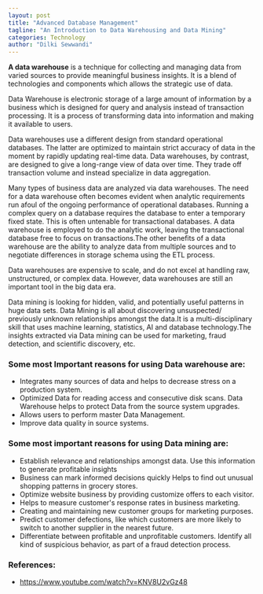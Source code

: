 ```yaml
---
layout: post
title: "Advanced Database Management"
tagline: "An Introduction to Data Warehousing and Data Mining"
categories: Technology
author: "Dilki Sewwandi"
---
```


 
**A data warehouse** is a technique for collecting and managing data from varied sources to provide meaningful business insights. It is a blend of technologies and components which allows the strategic use of data.
 
Data Warehouse is electronic storage of a large amount of information by a business which is designed for query and analysis instead of transaction processing. It is a process of transforming data into information and making it available to users.
 
Data warehouses use a different design from standard operational databases. The latter are optimized to maintain strict accuracy of data in the moment by rapidly updating real-time data. Data warehouses, by contrast, are designed to give a long-range view of data over time. They trade off transaction volume and instead specialize in data aggregation.

Many types of business data are analyzed via data warehouses. The need for a data warehouse often becomes evident when analytic requirements run afoul of the ongoing performance of operational databases. Running a complex query on a database requires the database to enter a temporary fixed state. This is often untenable for transactional databases. A data warehouse is employed to do the analytic work, leaving the transactional database free to focus on transactions.The other benefits of a data warehouse are the ability to analyze data from multiple sources and to negotiate differences in storage schema using the ETL process.
 
Data warehouses are expensive to scale, and do not excel at handling raw, unstructured, or complex data. However, data warehouses are still an important tool in the big data era. 
 
 
Data mining is looking for hidden, valid, and potentially useful patterns in huge data sets. Data Mining is all about discovering unsuspected/ previously unknown relationships amongst the data.It is a multi-disciplinary skill that uses machine learning, statistics, AI and database technology.The insights extracted via Data mining can be used for marketing, fraud detection, and scientific discovery, etc.
 
 
 
### Some most Important reasons for using Data warehouse are:

- Integrates many sources of data and helps to decrease stress on a production system.
- Optimized Data for reading access and consecutive disk scans.
Data Warehouse helps to protect Data from the source system upgrades.
- Allows users to perform master Data Management.
- Improve data quality in source systems.

### Some most important reasons for using Data mining are:

- Establish relevance and relationships amongst data. Use this information to generate profitable insights
- Business can mark informed decisions quickly Helps to find out unusual shopping patterns in grocery stores.
- Optimize website business by providing customize offers to each visitor.
- Helps to measure customer's response rates in business marketing.
- Creating and maintaining new customer groups for marketing purposes.
- Predict customer defections, like which customers are more likely to switch to another supplier in the nearest future.
- Differentiate between profitable and unprofitable customers.
Identify all kind of suspicious behavior, as part of a fraud detection process.
 
 
### References:
- https://www.youtube.com/watch?v=KNV8U2vGz48
